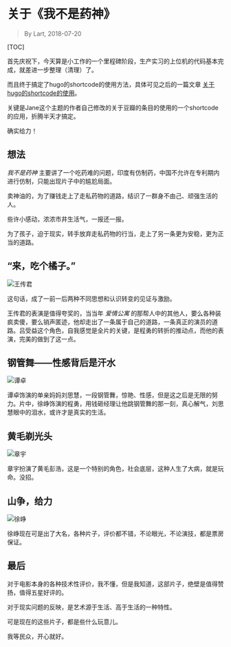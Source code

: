 # 关于《我不是药神》

> By Lart, 2018-07-20

[TOC]

首先庆祝下，今天算是小工作的一个里程碑阶段，生产实习的上位机的代码基本完成，就差进一步整理（清理）了。

而且终于搞定了hugo的shortcode的使用方法，具体可见之后的一篇文章 [关于hugo的shortcode的使用](...稍后见)。

关键是Jane这个主题的作者自己修改的关于豆瓣的条目的使用的一个shortcode的应用，折腾半天才搞定。

确实给力！

## 想法

*我不是药神* 主要讲了一个吃药难的问题，印度有仿制药，中国不允许在专利期内进行仿制，只能出现片子中的尴尬局面。

卖神油的，为了赚钱走上了走私药物的道路，结识了一群身不由己、顽强生活的人。

些许小感动，浓浓市井生活气，一报还一报。

为了孩子，迫于现实，转手放弃走私药物的行当，走上了另一条更为安稳，更为正当的道路。

## “来，吃个橘子。”

![王传君](https://img1.doubanio.com/view/celebrity/s_ratio_celebrity/public/p1496577458.38.webp "王传君")

这句话，成了一前一后两种不同思想和认识转变的见证与激励。

王传君的表演是值得夸奖的，当当年 *爱情公寓* 的那帮人中的其他人，要么各种装疯卖傻，要么销声匿迹，他却走出了一条属于自己的道路，一条真正的演员的道路。吕受益这个角色，自我感觉是全片的关键，是程勇的转折的推动点，而他的表演，完美的做到了这一点。

## 钢管舞——性感背后是汗水

![谭卓](https://img3.doubanio.com/view/celebrity/s_ratio_celebrity/public/p1530515420.42.webp "谭卓")

谭卓饰演的单亲妈妈刘思慧，一段钢管舞，惊艳、性感，但是这之后是无限的努力。片中，徐峥饰演的程勇，用钱砸经理让他跳钢管舞的那一刻，真心解气，刘思慧眼中的泪水，或许才是真实的生活。

## 黄毛剃光头

![章宇](https://img3.doubanio.com/view/celebrity/s_ratio_celebrity/public/p1529426479.83.webp "章宇")

章宇扮演了黄毛彭浩，这是一个特别的角色，社会底层，这种人生了大病，就是玩命。没招。

## 山争，给力

![徐峥](https://img1.doubanio.com/view/celebrity/s_ratio_celebrity/public/p43738.webp "徐峥")

徐峥现在可是出了大名，各种片子，评价都不错，不论眼光，不论演技，都是票房保证。

## 最后

对于电影本身的各种技术性评价，我不懂，但是我知道，这部片子，绝壁是值得赞扬，值得五星好评的。

对于现实问题的反映，是艺术源于生活、高于生活的一种特性。

可是现在的这些片子，都是些什么玩意儿。

我等民众，开心就好。
